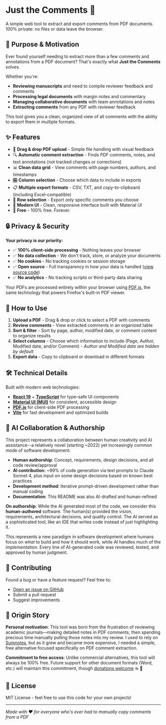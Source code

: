 # Just the Comments 💬

A simple web tool to extract and export comments from PDF documents. 100% private: no files or data leave the browser.

## 🎯 Purpose & Motivation

Ever found yourself needing to extract more than a few comments and annotations from a PDF document? That's exactly what **Just the Comments** solves.

Whether you're:
- **Reviewing manuscripts** and need to compile reviewer feedback and comments
- **Processing legal documents** with margin notes and commentary  
- **Managing collaborative documents** with team annotations and notes
- **Extracting comments** from any PDF with reviewer feedback

This tool gives you a clean, organized view of all comments with the ability to export them in multiple formats.

## ✨ Features

- 📄 **Drag & drop PDF upload** - Simple file handling with visual feedback
- 🔍 **Automatic comment extraction** - Finds PDF comments, notes, and text annotations (not tracked changes or corrections)
- 📊 **Clean data grid** - View comments with page numbers, authors, and timestamps
- 🎛️ **Column selection** - Choose which data to include in exports
- 📋 **Multiple export formats** - CSV, TXT, and copy-to-clipboard (including Excel-compatible)
- 🔄 **Row selection** - Export only specific comments you choose
- 🎨 **Modern UI** - Clean, responsive interface built with Material UI
- 💯 **Free** - 100% free. Forever.

## 🔒 Privacy & Security

**Your privacy is our priority:**

- ✅ **100% client-side processing** - Nothing leaves your browser
- ✅ **No data collection** - We don't track, store, or analyze your documents
- ✅ **No cookies** - No tracking cookies or session storage
- ✅ **Open source** - Full transparency in how your data is handled ([view source code](https://github.com/drheinheimer/just-the-comments))
- ✅ **No analytics** - No tracking scripts or third-party data sharing

Your PDFs are processed entirely within your browser using [PDF.js](https://mozilla.github.io/pdf.js/), the same technology that powers Firefox's built-in PDF viewer.

## 🚀 How to Use

1. **Upload a PDF** - Drag & drop or click to select a PDF with comments
2. **Review comments** - View extracted comments in an organized table
3. **Sort & filter** - Sort by page, author, modified date, or comment content to organize results
4. **Select columns** - Choose which information to include (Page, Author, Modified date, and/or Comment) - *Author and Modified date are hidden by default*
5. **Export data** - Copy to clipboard or download in different formats

## 🛠️ Technical Details

Built with modern web technologies:
- **[React 19](https://react.dev/versions#react-19)** + **[TypeScript](https://www.typescriptlang.org/)** for type-safe UI components
- **[Material UI (MUI)](https://mui.com/)** for consistent, accessible design
- **[PDF.js](https://mozilla.github.io/pdf.js/)** for client-side PDF processing
- **[Vite](https://vite.dev/)** for fast development and optimized builds

## 🤖 AI Collaboration & Authorship

This project represents a collaboration between human creativity and AI assistance--a relatively novel (starting ~2022) yet increasingly common mode of software development:

- **Human authorship**: Concept, requirements, design decisions, and all code review/approval
- **AI contribution**: ~99% of code generation via text prompts to Claude Sonnet 4, plus input on some design decisions based on known best practices
- **Development method**: Iterative prompt-driven development rather than manual coding
- **Documentation**: This README was also AI-drafted and human-refined

**On authorship**: While the AI generated most of the code, we consider this **human-authored** software. The human(s) provided the vision, requirements, architectural decisions, and quality control. The AI served as a sophisticated tool, like an IDE that writes code instead of just highlighting it.

This represents a new paradigm in software development where humans focus on *what* to build and *how* it should work, while AI handles much of the *implementation*. Every line of AI-generated code was reviewed, tested, and approved by human judgment.

## 🤝 Contributing

Found a bug or have a feature request? Feel free to:
- [Open an issue on GitHub](https://github.com/drheinheimer/just-the-comments/issues)
- Submit a pull request
- Suggest improvements

## 💭 Origin Story

**Personal motivation**: This tool was born from the frustration of reviewing academic journals—making detailed notes in PDF comments, then spending precious time manually pulling those notes into my review. I used to rely on [Sumnotes](https://www.sumnotes.net), but as it grew and became more expensive, I needed a simple, free alternative focused specifically on PDF comment extraction.

**Commitment to free access**: Unlike commercial alternatives, this tool will always be 100% free. Future support for other document formats (Word, etc.) will maintain this commitment, though [donations welcome](https://ko-fi.com/davidrheinheimer) ☕ 🙏

## 📝 License

MIT License - feel free to use this code for your own projects!

---

*Made with ❤️ for everyone who's ever had to manually copy comments from a PDF*
